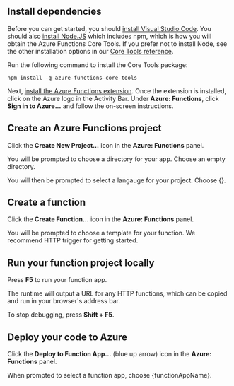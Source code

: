 ## Install dependencies

Before you can get started, you should [install Visual Studio Code](). You should also [install Node.JS]() which includes npm, which is how you will obtain the Azure Functions Core Tools. If you prefer not to install Node, see the other installation options in our [Core Tools reference]().

Run the following command to install the Core Tools package:

```
npm install -g azure-functions-core-tools
```

Next, [install the Azure Functions extension](). Once the extension is installed, click on the Azure logo in the Activity Bar. Under **Azure: Functions**, click **Sign in to Azure...** and follow the on-screen instructions.

## Create an Azure Functions project

Click the **Create New Project…** icon in the **Azure: Functions** panel.

You will be prompted to choose a directory for your app. Choose an empty directory.

You will then be prompted to select a langauge for your project. Choose {}.

## Create a function

Click the **Create Function…** icon in the **Azure: Functions** panel.

You will be prompted to choose a template for your function. We recommend HTTP trigger for getting started.



## Run your function project locally

Press **F5** to run your function app.

The runtime will output a URL for any HTTP functions, which can be copied and run in your browser's address bar.

To stop debugging, press **Shift + F5**.

## Deploy your code to Azure

Click the **Deploy to Function App…** (blue up arrow) icon in the **Azure: Functions** panel.

When prompted to select a function app, choose {functionAppName}.
